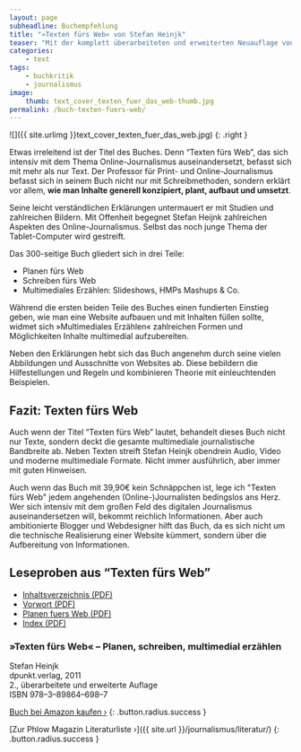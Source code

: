 ```yaml
---
layout: page
subheadline: Buchempfehlung
title: "»Texten fürs Web« von Stefan Heinjk"
teaser: "Mit der komplett überarbeiteten und erweiterten Neuauflage von »Texten fürs Web« knüpft Stefan Heijnk erfolgreich an sein erstes Online-Journalismus-Standardwerk an."
categories:
    - text
tags:
    - buchkritik
    - journalismus
image:
    thumb: text_cover_texten_fuer_das_web-thumb.jpg
permalink: /buch-texten-fuers-web/
---
```

![]({{ site.urlimg }}text_cover_texten_fuer_das_web.jpg)
{: .right }

Etwas irreleitend ist der Titel des Buches. Denn “Texten fürs Web”, das sich intensiv mit dem Thema Online-Journalismus auseinandersetzt, befasst sich mit mehr als nur Text. Der Professor für Print- und Online-Journalismus befasst sich in seinem Buch nicht nur mit Schreibmethoden, sondern erklärt vor allem, **wie man Inhalte generell konzipiert, plant, aufbaut und umsetzt**.

Seine leicht verständlichen Erklärungen untermauert er mit Studien und zahlreichen Bildern. Mit Offenheit begegnet Stefan Heijnk zahlreichen Aspekten des Online-Journalismus. Selbst das noch junge Thema der Tablet-Computer wird gestreift.

Das 300-seitige Buch gliedert sich in drei Teile:

* Planen fürs Web
* Schreiben fürs Web
* Multimediales Erzählen: Slideshows, HMPs Mashups & Co.

Während die ersten beiden Teile des Buches einen fundierten Einstieg geben, wie man eine Website aufbauen und mit Inhalten füllen sollte, widmet sich »Multimediales Erzählen« zahlreichen Formen und Möglichkeiten Inhalte multimedial aufzubereiten.

Neben den Erklärungen hebt sich das Buch angenehm durch seine vielen Abbildungen und Ausschnitte von Websites ab. Diese bebildern die Hilfestellungen und Regeln und kombinieren Theorie mit einleuchtenden Beispielen.


## Fazit: Texten fürs Web

Auch wenn der Titel “Texten fürs Web” lautet, behandelt dieses Buch nicht nur Texte, sondern deckt die gesamte multimediale journalistische Bandbreite ab. Neben Texten streift Stefan Heinjk obendrein Audio, Video und moderne multimediale Formate. Nicht immer ausführlich, aber immer mit guten Hinweisen.

Auch wenn das Buch mit 39,90€ kein Schnäppchen ist, lege ich "Texten fürs Web" jedem angehenden (Online-)Journalisten bedingslos ans Herz. Wer sich intensiv mit dem großen Feld des digitalen Journalismus auseinandersetzen will, bekommt reichlich Informationen. Aber auch ambitionierte Blogger und Webdesigner hilft das Buch, da es sich nicht um die technische Realisierung einer Website kümmert, sondern über die Aufbereitung von Informationen.


## Leseproben aus “Texten fürs Web”

- [Inhaltsverzeichnis (PDF)](http://dpunkt.de/leseproben/3175/1_Inhaltsverzeichnis.pdf)
- [Vorwort (PDF)](http://dpunkt.de/leseproben/3175/2_Vorwort.pdf)
- [Planen fuers Web (PDF)](http://dpunkt.de/leseproben/3175/3_Planen%20fuers%20Web.pdf)
- [Index (PDF)](http://dpunkt.de/leseproben/3175/4_Index.pdf)


### »Texten fürs Web« – Planen, schreiben, multimedial erzählen

Stefan Heinjk  
dpunkt.verlag, 2011  
2., überarbeitete und erweiterte Auflage  
ISBN 978–3–89864–698–7  

[Buch bei Amazon kaufen ›](http://www.amazon.de/gp/product/389864698X/ref=as_li_ss_tl?ie=UTF8&tag=phlow-21&linkCode=as2&camp=1638&creative=19454&creativeASIN=389864698X)
{: .button.radius.success }

[Zur Phlow Magazin Literaturliste ›]({{ site.url }}/journalismus/literatur/)
{: .button.radius.success }


